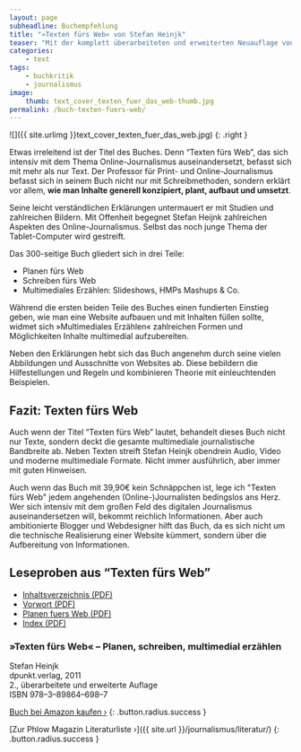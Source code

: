 ```yaml
---
layout: page
subheadline: Buchempfehlung
title: "»Texten fürs Web« von Stefan Heinjk"
teaser: "Mit der komplett überarbeiteten und erweiterten Neuauflage von »Texten fürs Web« knüpft Stefan Heijnk erfolgreich an sein erstes Online-Journalismus-Standardwerk an."
categories:
    - text
tags:
    - buchkritik
    - journalismus
image:
    thumb: text_cover_texten_fuer_das_web-thumb.jpg
permalink: /buch-texten-fuers-web/
---
```

![]({{ site.urlimg }}text_cover_texten_fuer_das_web.jpg)
{: .right }

Etwas irreleitend ist der Titel des Buches. Denn “Texten fürs Web”, das sich intensiv mit dem Thema Online-Journalismus auseinandersetzt, befasst sich mit mehr als nur Text. Der Professor für Print- und Online-Journalismus befasst sich in seinem Buch nicht nur mit Schreibmethoden, sondern erklärt vor allem, **wie man Inhalte generell konzipiert, plant, aufbaut und umsetzt**.

Seine leicht verständlichen Erklärungen untermauert er mit Studien und zahlreichen Bildern. Mit Offenheit begegnet Stefan Heijnk zahlreichen Aspekten des Online-Journalismus. Selbst das noch junge Thema der Tablet-Computer wird gestreift.

Das 300-seitige Buch gliedert sich in drei Teile:

* Planen fürs Web
* Schreiben fürs Web
* Multimediales Erzählen: Slideshows, HMPs Mashups & Co.

Während die ersten beiden Teile des Buches einen fundierten Einstieg geben, wie man eine Website aufbauen und mit Inhalten füllen sollte, widmet sich »Multimediales Erzählen« zahlreichen Formen und Möglichkeiten Inhalte multimedial aufzubereiten.

Neben den Erklärungen hebt sich das Buch angenehm durch seine vielen Abbildungen und Ausschnitte von Websites ab. Diese bebildern die Hilfestellungen und Regeln und kombinieren Theorie mit einleuchtenden Beispielen.


## Fazit: Texten fürs Web

Auch wenn der Titel “Texten fürs Web” lautet, behandelt dieses Buch nicht nur Texte, sondern deckt die gesamte multimediale journalistische Bandbreite ab. Neben Texten streift Stefan Heinjk obendrein Audio, Video und moderne multimediale Formate. Nicht immer ausführlich, aber immer mit guten Hinweisen.

Auch wenn das Buch mit 39,90€ kein Schnäppchen ist, lege ich "Texten fürs Web" jedem angehenden (Online-)Journalisten bedingslos ans Herz. Wer sich intensiv mit dem großen Feld des digitalen Journalismus auseinandersetzen will, bekommt reichlich Informationen. Aber auch ambitionierte Blogger und Webdesigner hilft das Buch, da es sich nicht um die technische Realisierung einer Website kümmert, sondern über die Aufbereitung von Informationen.


## Leseproben aus “Texten fürs Web”

- [Inhaltsverzeichnis (PDF)](http://dpunkt.de/leseproben/3175/1_Inhaltsverzeichnis.pdf)
- [Vorwort (PDF)](http://dpunkt.de/leseproben/3175/2_Vorwort.pdf)
- [Planen fuers Web (PDF)](http://dpunkt.de/leseproben/3175/3_Planen%20fuers%20Web.pdf)
- [Index (PDF)](http://dpunkt.de/leseproben/3175/4_Index.pdf)


### »Texten fürs Web« – Planen, schreiben, multimedial erzählen

Stefan Heinjk  
dpunkt.verlag, 2011  
2., überarbeitete und erweiterte Auflage  
ISBN 978–3–89864–698–7  

[Buch bei Amazon kaufen ›](http://www.amazon.de/gp/product/389864698X/ref=as_li_ss_tl?ie=UTF8&tag=phlow-21&linkCode=as2&camp=1638&creative=19454&creativeASIN=389864698X)
{: .button.radius.success }

[Zur Phlow Magazin Literaturliste ›]({{ site.url }}/journalismus/literatur/)
{: .button.radius.success }


